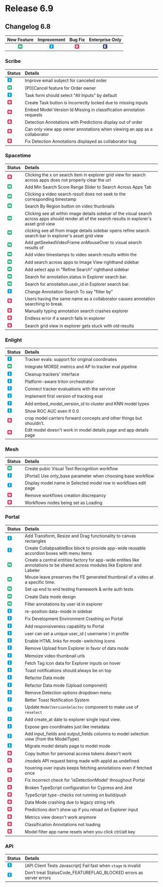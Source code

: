 # Release 6.9

## Changelog 6.8

| New Feature | Improvement | Bug Fix | Enterprise Only |
| :---: | :---: | :---: | :---: |
| ![](../../.gitbook/assets/new_feature%20%281%29%20%281%29%20%28273%29.jpg) | ![](../../.gitbook/assets/improvement%20%2819%29%20%28352%29.jpg) | ![](../../.gitbook/assets/bug%20%28196%29%20%28452%29%20%28672%29.jpg) | ![](../../.gitbook/assets/enterprise%20%2818%29%20%2816%29%20%281%29%20%2828%29.jpg) |

### Scribe

| Status | Details |
| :--- | :--- |
| ![](../../.gitbook/assets/improvement%20%2819%29%20%28148%29.jpg) | Improve email subject for canceled order |
| ![](../../.gitbook/assets/new_feature%20%281%29%20%281%29%20%28244%29.jpg) | \[P0\]Cancel feature for Order owner |
| ![](../../.gitbook/assets/improvement%20%2819%29%20%2843%29.jpg) | Task form should select "All Inputs" by default |
| ![](../../.gitbook/assets/bug%20%28196%29%20%28452%29%20%28389%29%20%281%29.jpg) | Create Task button is incorrectly locked due to missing inputs |
| ![](../../.gitbook/assets/bug%20%28196%29%20%28452%29%20%28286%29.jpg) | Embed Model Version Id Missing in classification annotation requests |
| ![](../../.gitbook/assets/bug%20%28196%29%20%28452%29%20%28298%29.jpg) | Detection Annotations with Predictions display out of order |
| ![](../../.gitbook/assets/bug%20%28196%29%20%28452%29%20%28847%29.jpg) | Can only view app owner annotations when viewing an app as a collaborator |
| ![](../../.gitbook/assets/bug%20%28196%29%20%28452%29%20%28951%29.jpg) | Fix Detection Annotations displayed as collaborator bug |

### Spacetime

| Status | Details |
| :--- | :--- |
| ![](../../.gitbook/assets/bug%20%28196%29%20%28452%29%20%28614%29.jpg) | Clicking the x on search item in explorer grid view for search across apps does not properly clear the url |
| ![](../../.gitbook/assets/new_feature%20%281%29%20%281%29%20%28307%29.jpg) | Add Min Search Score Range Slider to Search Across Apps Tab |
| ![](../../.gitbook/assets/new_feature%20%281%29%20%281%29%20%2855%29%20%281%29.jpg) | Clicking a video search result does not seek to the corresponding timestamp |
| ![](../../.gitbook/assets/new_feature%20%281%29%20%281%29%20%28291%29.jpg) | Search By Region button on video thunbnails |
| ![](../../.gitbook/assets/new_feature%20%281%29%20%281%29%20%28332%29.jpg) | Clicking see all within image details sidebar of the visual search across apps should render all of the search results in explorer's asset grid view |
| ![](../../.gitbook/assets/new_feature%20%281%29%20%281%29%20%28180%29.jpg) | clicking see all from image details sidebar opens refine search search bar in explorer's asset grid view |
| ![](../../.gitbook/assets/new_feature%20%281%29%20%281%29%20%28343%29.jpg) | Add getSeekedVideoFrame onMouseOver to visual search results of |
| ![](../../.gitbook/assets/new_feature%20%281%29%20%281%29%20%2862%29.jpg) | Add video timestamps to video search results within the |
| ![](../../.gitbook/assets/new_feature%20%281%29%20%281%29%20%28380%29.jpg) | Add search across apps to Image View righthand sidebar |
| ![](../../.gitbook/assets/new_feature%20%281%29%20%281%29%20%28281%29.jpg) | Add select app in "Refine Search" righthand sidebar |
| ![](../../.gitbook/assets/new_feature%20%281%29%20%281%29%20%286%29.jpg) | Search for annotation.status in Explorer search bar. |
| ![](../../.gitbook/assets/new_feature%20%281%29%20%281%29%20%28183%29.jpg) | Search for annotation.user\_id in Explorer search bar. |
| ![](../../.gitbook/assets/improvement%20%2819%29%20%28416%29.jpg) | Change Annotation Search To say "filter by" |
| ![](../../.gitbook/assets/bug%20%28196%29%20%28452%29%20%28291%29.jpg) | Users having the same name as a collaborator causes annotation searching to break. |
| ![](../../.gitbook/assets/bug%20%28196%29%20%28452%29%20%2894%29.jpg) | Manually typing annotation search crashes explorer |
| ![](../../.gitbook/assets/bug%20%28196%29%20%28452%29%20%28263%29.jpg) | Endless error if a search fails in explorer |
| ![](../../.gitbook/assets/bug%20%28196%29%20%28452%29%20%28216%29.jpg) | Search grid view in explorer gets stuck with old results |

### Enlight

| Status | Details |
| :--- | :--- |
| ![](../../.gitbook/assets/improvement%20%2819%29%20%28279%29%20%281%29.jpg) | Tracker evals: support for original coordinates |
| ![](../../.gitbook/assets/new_feature%20%281%29%20%281%29%20%28190%29.jpg) | Integrate MORSE metrics and AP to tracker eval pipeline |
| ![](../../.gitbook/assets/improvement%20%2819%29%20%28831%29.jpg) | Cleanup trackers' interface |
| ![](../../.gitbook/assets/improvement%20%2819%29%20%28676%29.jpg) | Platform-aware triton orchestrator |
| ![](../../.gitbook/assets/improvement%20%2819%29%20%28353%29.jpg) | Connect tracker evaluations with the servicer |
| ![](../../.gitbook/assets/improvement%20%2819%29%20%28264%29.jpg) | Implement first version of tracking eval |
| ![](../../.gitbook/assets/improvement%20%2819%29%20%2882%29.jpg) | Add embed\_model\_version\_id to cluster and KNN model types |
| ![](../../.gitbook/assets/improvement%20%2819%29%20%28688%29.jpg) | Show ROC AUC even if 0.0 |
| ![](../../.gitbook/assets/bug%20%28196%29%20%28452%29%20%28425%29.jpg) | crop model carriers forward concepts and other things but shouldn’t. |
| ![](../../.gitbook/assets/bug%20%28196%29%20%28452%29%20%281117%29.jpg) | Edit model doesn't work in model details page and app details page |

### Mesh

| Status | Details |
| :--- | :--- |
| ![](../../.gitbook/assets/new_feature%20%281%29%20%281%29%20%283%29.jpg) | Create pubic Visual Text Recognition workflow |
| ![](../../.gitbook/assets/improvement%20%2819%29%20%284%29.jpg) | \[Portal\] Use only\_base parameter when choosing base workflow |
| ![](../../.gitbook/assets/improvement%20%2819%29%20%28293%29.jpg) | Display model name in Selected model row in workflows edit page |
| ![](../../.gitbook/assets/bug%20%28196%29%20%28452%29%20%28481%29.jpg) | Remove workflows creation discrepancy |
| ![](../../.gitbook/assets/bug%20%28196%29%20%28452%29%20%28886%29.jpg) | Workflows nodes being set as Loading |

### Portal

| Status | Details |
| :--- | :--- |
| ![](../../.gitbook/assets/improvement%20%2819%29%20%28367%29.jpg) | Add Transform, Resize and Drag functionality to canvas rectangles |
| ![](../../.gitbook/assets/improvement%20%2819%29%20%28484%29.jpg) | Create CollabpsableBox block to provide app-wide reusable accordion boxes with menu items |
| ![](../../.gitbook/assets/new_feature%20%281%29%20%281%29%20%28377%29.jpg) | Create a central entities factory for app-wide entities like annotations to be shared across modules like Explorer and Labeler |
| ![](../../.gitbook/assets/new_feature%20%281%29%20%281%29%20%28113%29.jpg) | Mouse leave preserves the FE generated thumbnail of a video at a specific time. |
| ![](../../.gitbook/assets/new_feature%20%281%29%20%281%29%20%28232%29.jpg) | Set up end to end testing framework & write auth tests |
| ![](../../.gitbook/assets/new_feature%20%281%29%20%281%29%20%2894%29.jpg) | Create Data mode design |
| ![](../../.gitbook/assets/new_feature%20%281%29%20%281%29%20%28318%29.jpg) | Filter annotations by user id in explorer |
| ![](../../.gitbook/assets/improvement%20%2819%29%20%28172%29.jpg) | re-position data-mode in sidebar |
| ![](../../.gitbook/assets/improvement%20%2819%29%20%28775%29.jpg) | Fix Development Environment Crashing on Portal |
| ![](../../.gitbook/assets/improvement%20%2819%29%20%28846%29.jpg) | Add responsiveness capability to Portal |
| ![](../../.gitbook/assets/improvement%20%2819%29%20%2836%29%20%281%29.jpg) | user can set a unique user\_id \( username \) in profile |
| ![](../../.gitbook/assets/improvement%20%2819%29%20%28351%29.jpg) | Enable HTML links for mode-switching icons |
| ![](../../.gitbook/assets/improvement%20%2819%29%20%28349%29.jpg) | Remove Upload from Explorer in favor of data mode |
| ![](../../.gitbook/assets/improvement%20%2819%29%20%28433%29.jpg) | Memoize video thumbnail urls |
| ![](../../.gitbook/assets/improvement%20%2819%29%20%28779%29.jpg) | Fetch Tag icon data for Explorer inputs on hover |
| ![](../../.gitbook/assets/improvement%20%2819%29%20%28464%29.jpg) | Toast notifications should always be on top |
| ![](../../.gitbook/assets/improvement%20%2819%29%20%28637%29.jpg) | Refactor Data mode |
| ![](../../.gitbook/assets/improvement%20%2819%29%20%28289%29.jpg) | Refactor Data mode \(Upload component\) |
| ![](../../.gitbook/assets/improvement%20%2819%29%20%28230%29.jpg) | Remove Detection options dropdown menu |
| ![](../../.gitbook/assets/improvement%20%2819%29%20%28125%29.jpg) | Better Toast Notification System |
| ![](../../.gitbook/assets/improvement%20%2819%29%20%2874%29.jpg) | Update `ModelVersionSelector` component to make use of `reselect` |
| ![](../../.gitbook/assets/improvement%20%2819%29%20%28132%29.jpg) | Add create\_at date to explorer single input view. |
| ![](../../.gitbook/assets/improvement%20%2819%29%20%28461%29.jpg) | Expose geo coordinates just like metadata. |
| ![](../../.gitbook/assets/improvement%20%2819%29%20%28335%29.jpg) | Add input\_fields and output\_fields columns to model selection view \(from the ModelType\) |
| ![](../../.gitbook/assets/improvement%20%2819%29%20%28195%29.jpg) | Migrate model details page to model mode |
| ![](../../.gitbook/assets/bug%20%28196%29%20%28452%29%20%28144%29.jpg) | Copy button for personal access tokens doesn't work |
| ![](../../.gitbook/assets/bug%20%28196%29%20%28452%29%20%28996%29.jpg) | /models API request being made with appId as undefined |
| ![](../../.gitbook/assets/bug%20%28196%29%20%28452%29%20%28791%29.jpg) | hovering over inputs keeps fetching annotations even if fetched once |
| ![](../../.gitbook/assets/bug%20%28196%29%20%28452%29%20%28202%29.jpg) | Fix incorrect check for 'isDetectionModel' throughout Portal |
| ![](../../.gitbook/assets/bug%20%28196%29%20%28452%29%20%28274%29.jpg) | Broken TypeScript configuration for Cypress and Jest |
| ![](../../.gitbook/assets/bug%20%28196%29%20%28452%29%20%28575%29.jpg) | TypeScript type-checks not running on build/push |
| ![](../../.gitbook/assets/bug%20%28196%29%20%28452%29%20%28642%29.jpg) | Data Mode crashing due to legacy string refs |
| ![](../../.gitbook/assets/bug%20%28196%29%20%28452%29%20%28171%29.jpg) | Predictions don't show up if you reload on Explorer input |
| ![](../../.gitbook/assets/bug%20%28196%29%20%28452%29%20%28619%29.jpg) | Metrics view doesn't work anymore |
| ![](../../.gitbook/assets/bug%20%28196%29%20%28452%29%20%28969%29.jpg) | Classification Annotations not loading |
| ![](../../.gitbook/assets/bug%20%28196%29%20%28452%29%20%28133%29.jpg) | Model filter app name resets when you click ctrl/alt key |

### API

| Status | Details |
| :--- | :--- |
| ![](../../.gitbook/assets/improvement%20%2819%29%20%28183%29.jpg) | \[API Client Tests Javascript\] Fail fast when `stage` is invalid |
| ![](../../.gitbook/assets/improvement%20%2819%29%20%28223%29.jpg) | Don’t treat StatusCode\_FEATUREFLAG\_BLOCKED errors as server errors |

